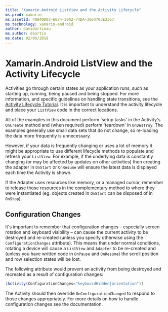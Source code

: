 ```yaml
---
title: "Xamarin.Android ListView and the Activity Lifecycle"
ms.prod: xamarin
ms.assetid: 40840D03-6074-30A2-74DA-3664703E3367
ms.technology: xamarin-android
author: davidortinau
ms.author: daortin
ms.date: 02/06/2018
---
```


# Xamarin.Android ListView and the Activity Lifecycle

Activities go through certain states as your application runs, such as
starting up, running, being paused and being stopped. For more
information, and specific guidelines on handling state transitions, see the
[Activity Lifecycle Tutorial](~/android/app-fundamentals/activity-lifecycle/index.md).
It is important to understand the activity lifecycle and place your
`ListView` code in the correct locations.

All of the examples in this document perform 'setup tasks' in the
Activity's `OnCreate` method and (when required) perform
'teardown' in `OnDestroy`. The examples generally use small data
sets that do not change, so re-loading the data more frequently is
unnecessary.

However, if your data is frequently changing or uses a lot of memory it
might be appropriate to use different lifecycle methods to populate and
refresh your `ListView`. For example, if the underlying data is
constantly changing (or may be affected by updates on other activities)
then creating the adapter in `OnStart` or `OnResume` will ensure the
latest data is displayed each time the Activity is shown.

If the Adapter uses resources like memory, or a managed cursor,
remember to release those resources in the complementary method to
where they were instantiated (eg. objects created in `OnStart` can be
disposed of in `OnStop`).

## Configuration Changes

It's important to remember that configuration changes &ndash; especially
screen rotation and keyboard visibility &ndash; can cause the current
activity to be destroyed and re-created (unless you specify otherwise using
the `ConfigurationChanges` attribute). This means that under
normal conditions, rotating a device will cause a `ListView` and
`Adapter` to be re-created and (unless you have written code in
`OnPause` and `OnResume`) the scroll position and row selection states
will be lost.

The following attribute would prevent an activity from being destroyed and
recreated as a result of configuration changes:

```csharp
[Activity(ConfigurationChanges="keyboardHidden|orientation")]
```

The Activity should then override `OnConfigurationChanged` to respond
to those changes appropriately. For more details on how to handle
configuration changes see the documentation.
